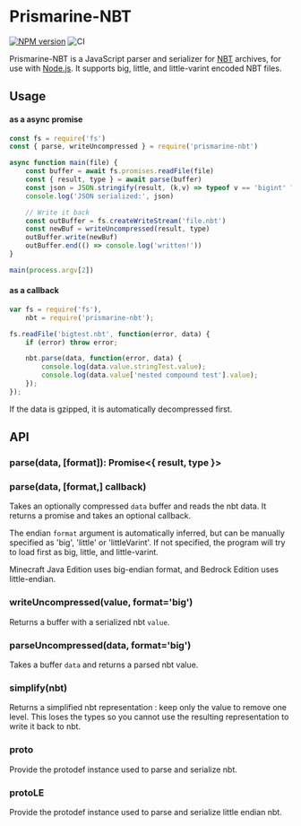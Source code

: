# Prismarine-NBT
[![NPM version](https://img.shields.io/npm/v/prismarine-nbt.svg)](http://npmjs.com/package/prismarine-nbt)
![CI](https://github.com/PrismarineJS/dprismarine-nbt/workflows/CI/badge.svg)

Prismarine-NBT is a JavaScript parser and serializer for [NBT](http://wiki.vg/NBT) archives, for use with [Node.js](http://nodejs.org/). It supports big, little, and little-varint encoded NBT files.


## Usage

#### as a async promise

```js
const fs = require('fs')
const { parse, writeUncompressed } = require('prismarine-nbt')

async function main(file) {
    const buffer = await fs.promises.readFile(file)
    const { result, type } = await parse(buffer)
    const json = JSON.stringify(result, (k,v) => typeof v == 'bigint' ? v.toString() : v)
    console.log('JSON serialized:', json)

    // Write it back 
    const outBuffer = fs.createWriteStream('file.nbt')
    const newBuf = writeUncompressed(result, type)
    outBuffer.write(newBuf)
    outBuffer.end(() => console.log('written!'))
}

main(process.argv[2])
```

#### as a callback

```js
var fs = require('fs'),
    nbt = require('prismarine-nbt');

fs.readFile('bigtest.nbt', function(error, data) {
    if (error) throw error;

    nbt.parse(data, function(error, data) {
        console.log(data.value.stringTest.value);
        console.log(data.value['nested compound test'].value);
    });
});
```

If the data is gzipped, it is automatically decompressed first.

## API

### parse(data, [format]): Promise<{ result, type }>
### parse(data, [format,] callback)

Takes an optionally compressed `data` buffer and reads the nbt data.
It returns a promise and takes an optional callback.

The endian `format` argument is automatically inferred, but can be manually specified as 'big', 'little' or 'littleVarint'.
If not specified, the program will try to load first as big, little, and little-varint.

Minecraft Java Edition uses big-endian format, and Bedrock Edition uses little-endian.


### writeUncompressed(value, format='big')

Returns a buffer with a serialized nbt `value`. 

### parseUncompressed(data, format='big')

Takes a buffer `data` and returns a parsed nbt value.


### simplify(nbt)

Returns a simplified nbt representation : keep only the value to remove one level.
This loses the types so you cannot use the resulting representation to write it back to nbt.

### proto

Provide the protodef instance used to parse and serialize nbt.

### protoLE

Provide the protodef instance used to parse and serialize little endian nbt.
